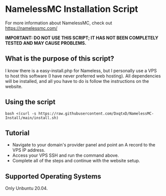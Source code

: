 # NamelessMC Installation Script

For more information about NamelessMC, check out https://namelessmc.com/

**IMPORTANT: DO NOT USE THIS SCRIPT; IT HAS NOT BEEN COMPLETELY TESTED AND MAY CAUSE PROBLEMS.**

## What is the purpose of this script?
I know there is a easy-install.php for Nameless, but I personally use a VPS to host this software (I have never preferred web hosting). 
All dependencies will be installed, and all you have to do is follow the instructions on the website.

## Using the script
```
bash <(curl -s https://raw.githubusercontent.com/DxqtxD/NamelessMC-Install/main/install.sh)
```
## Tutorial
- Navigate to your domain's provider panel and point an A record to the VPS IP address.
- Access your VPS SSH and run the command above.
- Complete all of the steps and continue with the website setup.

## Supported Operating Systems

Only Unbuntu 20.04.
